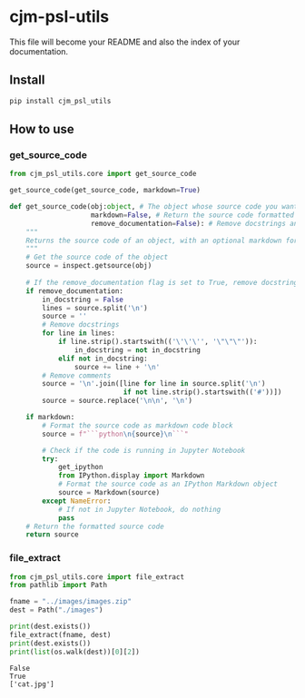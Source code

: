 # cjm-psl-utils

<!-- WARNING: THIS FILE WAS AUTOGENERATED! DO NOT EDIT! -->

This file will become your README and also the index of your
documentation.

## Install

``` sh
pip install cjm_psl_utils
```

## How to use

### get_source_code

``` python
from cjm_psl_utils.core import get_source_code
```

``` python
get_source_code(get_source_code, markdown=True)
```

``` python
def get_source_code(obj:object, # The object whose source code you want to retrieve.
                    markdown=False, # Return the source code formatted as markdown
                    remove_documentation=False): # Remove docstrings and comments
    """
    Returns the source code of an object, with an optional markdown formatting.
    """
    # Get the source code of the object
    source = inspect.getsource(obj)
    
    # If the remove_documentation flag is set to True, remove docstrings and comments
    if remove_documentation:
        in_docstring = False
        lines = source.split('\n')
        source = ''
        # Remove docstrings
        for line in lines:
            if line.strip().startswith(('\'\'\'', '\"\"\"')):
                in_docstring = not in_docstring
            elif not in_docstring:
                source += line + '\n'
        # Remove comments
        source = '\n'.join([line for line in source.split('\n')
                            if not line.strip().startswith(('#'))])
        source = source.replace('\n\n', '\n')

    if markdown:
        # Format the source code as markdown code block
        source = f"```python\n{source}\n```"

        # Check if the code is running in Jupyter Notebook
        try:
            get_ipython
            from IPython.display import Markdown
            # Format the source code as an IPython Markdown object
            source = Markdown(source)
        except NameError:
            # If not in Jupyter Notebook, do nothing
            pass
    # Return the formatted source code
    return source
```

### file_extract

``` python
from cjm_psl_utils.core import file_extract
from pathlib import Path
```

``` python
fname = "../images/images.zip"
dest = Path("./images")
```

``` python
print(dest.exists())
file_extract(fname, dest)
print(dest.exists())
print(list(os.walk(dest))[0][2])
```

    False
    True
    ['cat.jpg']
